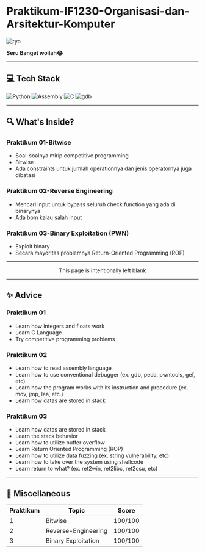 # Praktikum-IF1230-Organisasi-dan-Arsitektur-Komputer

![ryo](https://encrypted-tbn0.gstatic.com/images?q=tbn:ANd9GcT9hq6wU-9_lUFkQ2PTVPQjKLsqJCPNZl7SIQ&s)


**Seru Banget woilah😂**

---
## 💻 Tech Stack
![Python](https://img.shields.io/badge/python-%2314354C.svg?style=for-the-badge&logo=python&logoColor=white) ![Assembly](https://img.shields.io/badge/assembly-%23525252.svg?style=for-the-badge&logo=assembly&logoColor=white) ![C](https://img.shields.io/badge/c-%2300599C.svg?style=for-the-badge&logo=c&logoColor=white) ![gdb](https://img.shields.io/badge/GDB-%23A42E2B.svg?style=for-the-badge&logo=gnu&logoColor=white)

---

## 🔍 What's Inside?

### Praktikum 01-Bitwise
- Soal-soalnya mirip competitive programming
- Bitwise
- Ada constraints untuk jumlah operationnya dan jenis operatornya juga dibatasi

### Praktikum 02-Reverse Engineering
- Mencari input untuk bypass seluruh check function yang ada di binarynya
- Ada bom kalau salah input

### Praktikum 03-Binary Exploitation (PWN)
- Exploit binary
- Secara mayoritas problemnya Return-Oriented Programming (ROP)

---

<div align="center">
This page is intentionally left blank
</div>

---

## ✨ Advice

### Praktikum 01
- Learn how integers and floats work
- Learn C Language
- Try competitive programming problems

### Praktikum 02
- Learn how to read assembly language
- Learn how to use conventional debugger (ex. gdb, peda, pwntools, gef, etc)
- Learn how the program works with its instruction and procedure (ex. mov, jmp, lea, etc.)
- Learn how datas are stored in stack

### Praktikum 03
- Learn how datas are stored in stack
- Learn the stack behavior
- Learn how to utilize buffer overflow
- Learn Return Oriented Programming (ROP)
- Learn how to utilize data fuzzing (ex. string vulnerability, etc)
- Learn how to take over the system using shellcode
- Learn return to what? (ex. ret2win, ret2libc, ret2csu, etc)
  
---

## 📃 Miscellaneous

| Praktikum    | Topic                                         | Score  |
|--------------|-----------------------------------------------|--------|
| 1            | Bitwise                                       | 100/100|
| 2            | Reverse-Engineering                           | 100/100|
| 3            | Binary Exploitation                           | 100/100|
